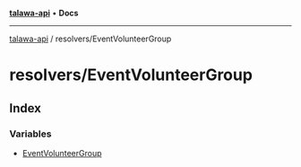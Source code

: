 [**talawa-api**](../../README.md) • **Docs**

***

[talawa-api](../../modules.md) / resolvers/EventVolunteerGroup

# resolvers/EventVolunteerGroup

## Index

### Variables

- [EventVolunteerGroup](variables/EventVolunteerGroup.md)
